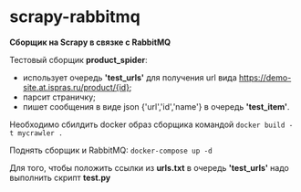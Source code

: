 # scrapy-rabbitmq
**Сборщик на Scrapy в связке с RabbitMQ**

Тестовый сборщик **product_spider**:
* использует очередь **'test_urls'** для получения url вида https://demo-site.at.ispras.ru/product/{id}; 
* парсит страничку;
* пишет сообщения в виде json {'url','id','name'} в очередь **'test_item'**.


Необходимо сбилдить docker образ сборщика командой ```docker build -t mycrawler .```

Поднять сборщик и RabbitMQ: ```docker-compose up -d```

Для того, чтобы положить ссылки из **urls.txt** в очередь **'test_urls'** надо выполнить скрипт **test.py**
